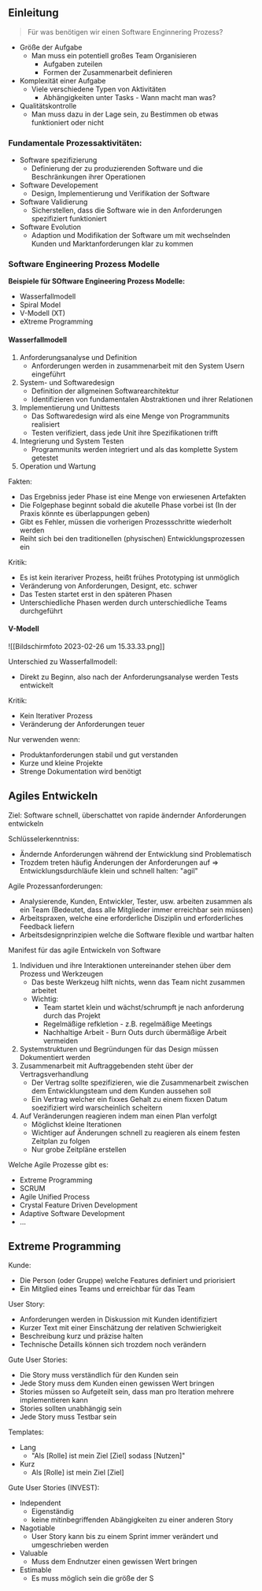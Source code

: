 ## Einleitung
> Für was benötigen wir einen Software Enginnering Prozess?

- Größe der Aufgabe
	- Man muss ein potentiell großes Team Organisieren
		- Aufgaben zuteilen
		- Formen der Zusammenarbeit definieren
- Komplexität einer Aufgabe
	- Viele verschiedene Typen von Aktivitäten
		- Abhängigkeiten unter Tasks - Wann macht man was?
- Qualitätskontrolle
	- Man muss dazu in der Lage sein, zu Bestimmen ob etwas funktioniert oder nicht

### Fundamentale Prozessaktivitäten:
- Software spezifizierung
	- Definierung der zu produzierenden Software und die Beschränkungen ihrer Operationen
- Software Developement
	- Design, Implementierung und Verifikation der Software
- Software Validierung
	- Sicherstellen, dass die Software wie in den Anforderungen spezifiziert funktioniert
- Software Evolution
	- Adaption und Modifikation der Software um mit wechselnden Kunden und Marktanforderungen klar zu kommen

### Software Engineering Prozess Modelle
**Beispiele für SOftware Engineering Prozess Modelle:**
- Wasserfallmodell
- Spiral Model
- V-Modell (XT)
- eXtreme Programming

#### Wasserfallmodell
1. Anforderungsanalyse und Definition
	- Anforderungen werden in zusammenarbeit mit den System Usern eingeführt
2. System- und Softwaredesign
	- Definition der allgmeinen Softwarearchitektur
	- Identifizieren von fundamentalen Abstraktionen und ihrer Relationen
3. Implementierung und Unittests
	- Das Softwaredesign wird als eine Menge von Programmunits realisiert
	- Testen verifiziert, dass jede Unit ihre Spezifikationen trifft
4. Integrierung und System Testen
	- Programmunits werden integriert und als das komplette System getestet
5. Operation und Wartung

Fakten:
- Das Ergebniss jeder Phase ist eine Menge von erwiesenen Artefakten
- Die Folgephase beginnt sobald die akutelle Phase vorbei ist (In der Praxis könnte es überlappungen geben)
- Gibt es Fehler, müssen die vorherigen Prozessschritte wiederholt werden
- Reiht sich bei den traditionellen (physischen) Entwicklungsprozessen ein

Kritik:
- Es ist kein iterariver Prozess, heißt frühes Prototyping ist unmöglich
- Veränderung von Anforderungen, Designt, etc. schwer
- Das Testen startet erst in den späteren Phasen
- Unterschiedliche Phasen werden durch unterschiedliche Teams durchgeführt

#### V-Modell
![[Bildschirm­foto 2023-02-26 um 15.33.33.png]]

Unterschied zu Wasserfallmodell:
- Direkt zu Beginn, also nach der Anforderungsanalyse werden Tests entwickelt

Kritik:
- Kein Iterativer Prozess
- Veränderung der Anforderungen teuer

Nur verwenden wenn:
- Produktanforderungen stabil und gut verstanden
- Kurze und kleine Projekte
- Strenge Dokumentation wird benötigt

## Agiles Entwickeln
Ziel: Software schnell, überschattet von rapide ändernder Anforderungen entwickeln

Schlüsselerkenntniss:
- Ändernde Anforderungen während der Entwicklung sind Problematisch
- Trozdem treten häufig Änderungen der Anforderungen auf
$\Rightarrow$ Entwicklungsdurchläufe klein und schnell halten: "agil"

Agile Prozessanforderungen:
- Analysierende, Kunden, Entwickler, Tester, usw. arbeiten zusammen als ein Team (Bedeutet, dass alle Mitglieder immer erreichbar sein müssen)
- Arbeitspraxen, welche eine erforderliche Disziplin und erforderliches Feedback liefern
- Arbeitsdesignprinzipien welche die Software flexible und wartbar halten

Manifest für das agile Entwickeln von Software
1. Individuen und  ihre Interaktionen untereinander stehen über dem Prozess und Werkzeugen
	- Das beste Werkzeug hilft nichts, wenn das Team nicht zusammen arbeitet
	- Wichtig:
		- Team startet klein und wächst/schrumpft je nach anforderung durch das Projekt
		- Regelmäßige refkletion - z.B. regelmäßige Meetings
		- Nachhaltige Arbeit - Burn Outs durch übermäßige Arbeit vermeiden
2. Systemstrukturen und Begründungen für das Design müssen Dokumentiert werden
3. Zusammenarbeit mit Auftraggebenden steht über der Vertragsverhandlung
	- Der Vertrag sollte spezifizieren, wie die Zusammenarbeit zwischen dem Entwicklungsteam und dem Kunden aussehen soll
	- Ein Vertrag welcher ein fixxes Gehalt zu einem fixxen Datum soezifiziert wird warscheinlich scheitern
4. Auf Veränderungen reagieren indem man einen Plan verfolgt
	- Möglichst kleine Iterationen
	- Wichtiger auf Änderungen schnell zu reagieren als einem festen Zeitplan zu folgen
	- Nur grobe Zeitpläne erstellen

Welche Agile Prozesse gibt es:
- Extreme Programming
- SCRUM
- Agile Unified Process
- Crystal Feature Driven Development
- Adaptive Software Development
- ...

## Extreme Programming
Kunde:
- Die Person (oder Gruppe) welche Features definiert und priorisiert
- Ein Mitglied eines Teams und erreichbar für das Team

User Story:
- Anforderungen werden in Diskussion mit Kunden identifiziert
- Kurzer Text mit einer Einschätzung der relativen Schwierigkeit
- Beschreibung kurz und präzise halten
- Technische Detaills können sich trozdem noch verändern

Gute User Stories:
- Die Story muss verständlich für den Kunden sein
- Jede Story muss dem Kunden einen gewissen Wert bringen
- Stories müssen so Aufgeteilt sein, dass man pro Iteration mehrere implementieren kann
- Stories sollten unabhängig sein
- Jede Story muss Testbar sein

Templates:
- Lang
	- "Als [Rolle] ist mein Ziel [Ziel] sodass [Nutzen]"
- Kurz 
	- Als [Rolle] ist mein Ziel [Ziel]

Gute User Stories (INVEST):
- Independent
	- Eigenständig
	- keine mitinbegriffenden Abängigkeiten zu einer anderen Story
- Nagotiable
	- User Story kann bis zu einem Sprint immer verändert und umgeschrieben werden
- Valuable
	- Muss dem Endnutzer einen gewissen Wert bringen
- Estimable
	- Es muss möglich sein die größe der S